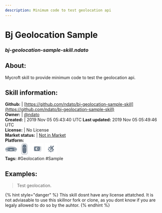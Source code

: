 ```yaml
---
description: Minimum code to test geolocation api
---
```


# Bj Geolocation Sample  
### _bj-geolocation-sample-skill.ndato_  
## About:  
Mycroft skill to provide minimum code to test the geolocation api.

## Skill information:  
**Github:** | [https://github.com/ndato/bj-geolocation-sample-skill](https://github.com/ndato/bj-geolocation-sample-skill)  
**Owner:** | [@ndato](https://github.com/ndato)  
**Created:** | 2019 Nov 05 05:43:40 UTC  **Last updated:** 2019 Nov 05 05:49:46 UTC  
**License:** | No License  
**Market status:** | [Not in Market](https://market.mycroft.ai/skill/)  
**Platform:**  
 ![Mark I](../.gitbook/assets/mark-1-icon.png)  ![Mark II](../.gitbook/assets/mark-2-icon.png)  ![Picroft](../.gitbook/assets/picroft-icon.png)  ![plasmoid](../.gitbook/assets/kde.png)   
**Tags:** \#Geolocation \#Sample   
## Examples:  
> Test geolocation.  
  
{% hint style="danger" %}
This skill dosnt have any license attatched. It is not adviasable to use this skillnor fork or clone, as you dont know if you are legaly allowed to do so by the auhtor.
{% endhint %}
